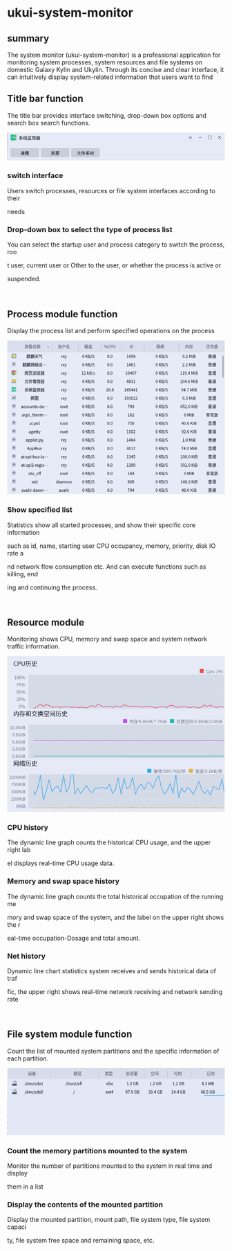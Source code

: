 # ukui-system-monitor
## summary
The system monitor (ukui-system-monitor) is a professional application for monitoring system processes, system resources and file systems on domestic Galaxy Kylin and Ukylin. Through its concise and clear interface, it can intuitively display system-related information that users want to find
<br>

## Title bar function
The title bar provides interface switching, drop-down box options and search box search functions.

![Fig 1 System monitor title bar-big](image/1.png)
<br>

### switch interface
Users switch processes, resources or file system interfaces according to their 

needs

### Drop-down box to select the type of process list
You can select the startup user and process category to switch the process, roo

t user, current user or Other to the user, or whether the process is active or 

suspended.

<br>

## Process module function
Display the process list and perform specified operations on the process

![Fig 2 System monitor process content-big](image/2.png)
<br>

### Show specified list
Statistics show all started processes, and show their specific core information

such as id, name, starting user CPU occupancy, memory, priority, disk IO rate a

nd network flow consumption etc. And can execute functions such as killing, end

ing and continuing the process.

<br>

## Resource module
Monitoring shows CPU, memory and swap space and system network traffic information.

![Fig 3 System monitor resource content-big](image/3.png)
<br>

### CPU history
The dynamic line graph counts the historical CPU usage, and the upper right lab

el displays real-time CPU usage data.

### Memory and swap space history
The dynamic line graph counts the total historical occupation of the running me

mory and swap space of the system, and the label on the upper right shows the r

eal-time occupation-Dosage and total amount.

### Net history
Dynamic line chart statistics system receives and sends historical data of traf

fic, the upper right shows real-time network receiving and network sending rate

<br>

## File system module function
Count the list of mounted system partitions and the specific information of each partition.

![Fig 4 System monitor file system contents-big](image/4.png)
<br>

### Count the memory partitions mounted to the system
Monitor the number of partitions mounted to the system in real time and display

them in a list

### Display the contents of the mounted partition
Display the mounted partition, mount path, file system type, file system capaci

ty, file system free space and remaining space, etc.
